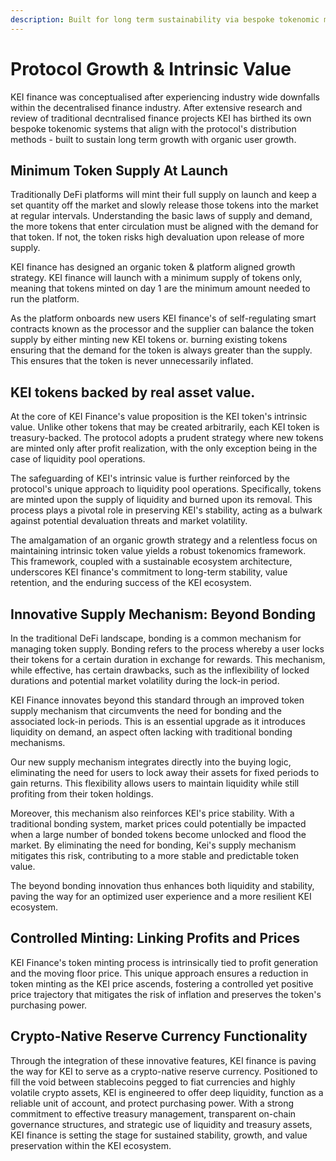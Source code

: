 ```yaml
---
description: Built for long term sustainability via bespoke tokenomic models.
---
```


# Protocol Growth & Intrinsic Value

KEI finance was conceptualised after experiencing industry wide downfalls within the decentralised finance industry. After extensive research and review of traditional decntralised finance projects KEI has birthed its own bespoke tokenomic systems that align with the protocol's distribution methods - built to sustain long term growth with organic user growth.&#x20;

## **Minimum Token Supply At Launch**&#x20;

Traditionally DeFi platforms will mint their full supply on launch and keep a set quantity off the market and slowly release those tokens into the market at regular intervals. Understanding the basic laws of supply and demand, the more tokens that enter circulation must be aligned with the demand for that token. If not, the token risks high devaluation upon release of more supply.&#x20;

KEI finance has designed an organic token & platform aligned growth strategy. KEI finance will launch with a minimum supply of tokens only, meaning that tokens minted on day 1 are the minimum amount needed to run the platform.&#x20;

As the platform onboards new users KEI finance's of self-regulating smart contracts known as the processor and the supplier can balance the token supply by either minting new KEI tokens or. burning existing tokens ensuring that the demand for the token is always greater than the supply. This ensures that the token is never unnecessarily inflated.&#x20;

## **KEI tokens backed by real asset value.**&#x20;

At the core of KEI Finance's value proposition is the KEI token's intrinsic value. Unlike other tokens that may be created arbitrarily, each KEI token is treasury-backed. The protocol adopts a prudent strategy where new tokens are minted only after profit realization, with the only exception being in the case of liquidity pool operations.

The safeguarding of KEI's intrinsic value is further reinforced by the protocol's unique approach to liquidity pool operations. Specifically, tokens are minted upon the supply of liquidity and burned upon its removal. This process plays a pivotal role in preserving KEI's stability, acting as a bulwark against potential devaluation threats and market volatility.

The amalgamation of an organic growth strategy and a relentless focus on maintaining intrinsic token value yields a robust tokenomics framework. This framework, coupled with a sustainable ecosystem architecture, underscores KEI finance's commitment to long-term stability, value retention, and the enduring success of the KEI ecosystem.

## **Innovative Supply Mechanism: Beyond Bonding**

In the traditional DeFi landscape, bonding is a common mechanism for managing token supply. Bonding refers to the process whereby a user locks their tokens for a certain duration in exchange for rewards. This mechanism, while effective, has certain drawbacks, such as the inflexibility of locked durations and potential market volatility during the lock-in period.

KEI Finance innovates beyond this standard through an improved token supply mechanism that circumvents the need for bonding and the associated lock-in periods. This is an essential upgrade as it introduces liquidity on demand, an aspect often lacking with traditional bonding mechanisms.

Our new supply mechanism integrates directly into the buying logic, eliminating the need for users to lock away their assets for fixed periods to gain returns. This flexibility allows users to maintain liquidity while still profiting from their token holdings.

Moreover, this mechanism also reinforces KEI's price stability. With a traditional bonding system, market prices could potentially be impacted when a large number of bonded tokens become unlocked and flood the market. By eliminating the need for bonding, Kei's supply mechanism mitigates this risk, contributing to a more stable and predictable token value.

The beyond bonding innovation thus enhances both liquidity and stability, paving the way for an optimized user experience and a more resilient KEI ecosystem.

## Controlled Minting: Linking Profits and Prices

KEI Finance's token minting process is intrinsically tied to profit generation and the moving floor price. This unique approach ensures a reduction in token minting as the KEI price ascends, fostering a controlled yet positive price trajectory that mitigates the risk of inflation and preserves the token's purchasing power.

## Crypto-Native Reserve Currency Functionality

Through the integration of these innovative features, KEI finance is paving the way for KEI to serve as a crypto-native reserve currency. Positioned to fill the void between stablecoins pegged to fiat currencies and highly volatile crypto assets, KEI is engineered to offer deep liquidity, function as a reliable unit of account, and protect purchasing power. With a strong commitment to effective treasury management, transparent on-chain governance structures, and strategic use of liquidity and treasury assets, KEI finance is setting the stage for sustained stability, growth, and value preservation within the KEI ecosystem.
